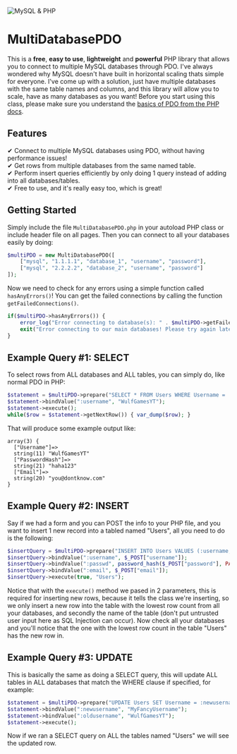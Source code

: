 ![MySQL & PHP](https://codegeekz.com/wp-content/uploads/php-mysql-logo-large.gif)

# MultiDatabasePDO
This is a **free**, **easy to use**, **lightweight** and **powerful** PHP library that allows you to connect to multiple MySQL databases through PDO. I've always wondered why MySQL doesn't have built in horizontal scaling thats simple for everyone. I've come up with a solution, just have multiple databases with the same table names and columns, and this library will allow you to scale, have as many databases as you want! Before you start using this class, please make sure you understand the [basics of PDO from the PHP docs](https://secure.php.net/manual/en/book.pdo.php).

## Features
✔ Connect to multiple MySQL databases using PDO, without having performance issues!<br>
✔ Get rows from multiple databases from the same named table.<br>
✔ Perform insert queries efficiently by only doing 1 query instead of adding into all databases/tables.<br>
✔ Free to use, and it's really easy too, which is great!

## Getting Started
Simply include the file `MultiDatabasePDO.php` in your autoload PHP class or include header file on all pages.
Then you can connect to all your databases easily by doing:
```php
$multiPDO = new MultiDatabasePDO([
    ["mysql", "1.1.1.1", "database_1", "username", "password"],
    ["mysql", "2.2.2.2", "database_2", "username", "password"]
]);
```

Now we need to check for any errors using a simple function called `hasAnyErrors()`! You can get the failed connections by calling the function `getFailedConnections()`.
```php
if($multiPDO->hasAnyErrors()) {
    error_log("Error connecting to database(s): " . $multiPDO->getFailedConnections());
    exit("Error connecting to our main databases! Please try again later.");
}
```

## Example Query #1: SELECT
To select rows from ALL databases and ALL tables, you can simply do, like normal PDO in PHP:
```php
$statement = $multiPDO->prepare("SELECT * FROM Users WHERE Username = :username LIMIT 1");
$statement->bindValue(":username", "WulfGamesYT");
$statement->execute();
while($row = $statement->getNextRow()) { var_dump($row); }
```

That will produce some example output like:
```
array(3) {
  ["Username"]=>
  string(11) "WulfGamesYT"
  ["PasswordHash"]=>
  string(21) "haha123"
  ["Email"]=>
  string(20) "you@dontknow.com"
}
```

## Example Query #2: INSERT
Say if we had a form and you can POST the info to your PHP file, and you want to insert 1 new record into a tabled named "Users", all you need to do is the following:
```php
$insertQuery = $multiPDO->prepare("INSERT INTO Users VALUES (:username, :passwd, :email)");
$insertQuery->bindValue(":username", $_POST["username"]);
$insertQuery->bindValue(":passwd", password_hash($_POST["password"], PASSWORD_DEFAULT));
$insertQuery->bindValue(":email", $_POST["email"]);
$insertQuery->execute(true, "Users");
```

Notice that with the `execute()` method we pased in 2 parameters, this is required for inserting new rows, because it tells the class we're inserting, so we only insert a new row into the table with the lowest row count from all your databases, and secondly the name of the table (don't put untrusted user input here as SQL Injection can occur). Now check all your databases and you'll notice that the one with the lowest row count in the table "Users" has the new row in.

## Example Query #3: UPDATE
This is basically the same as doing a SELECT query, this will update ALL tables in ALL databases that match the WHERE clause if specified, for example:
```php
$statement = $multiPDO->prepare("UPDATE Users SET Username = :newusername WHERE Username = :oldusername");
$statement->bindValue(":newusername", "MyFancyUsername");
$statement->bindValue(":oldusername", "WulfGamesYT");
$statement->execute();
```
Now if we ran a SELECT query on ALL the tables named "Users" we will see the updated row.
